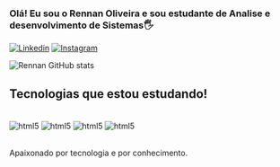 
### Olá! Eu sou o Rennan Oliveira e sou estudante de Analise e desenvolvimento de Sistemas🖐️

[![Linkedin](https://img.shields.io/badge/LinkedIn-0077B5?style=for-the-badge&logo=linkedin&logoColor=white)](https://www.linkedin.com/in/rennan-oliveira-bb9402202/)
[![Instagram](https://img.shields.io/badge/Instagram-E4405F?style=for-the-badge&logo=instagram&logoColor=white)](https://www.instagram.com/rennan_oliv/)

![Rennan GitHub stats](https://github-readme-stats.vercel.app/api?username=Rennoi123&show_icons=true&theme=dracula)

## Tecnologias que estou estudando!

<div style ="display: inline_block"><br/>
<img align="center" alt="html5" src="https://img.shields.io/badge/Java-ED8B00?style=for-the-badge&logo=java&logoColor=white"/>
<img align="center" alt="html5" src="https://img.shields.io/badge/Python-14354C?style=for-the-badge&logo=python&logoColor=white"/>
<img align="center" alt="html5" src="https://img.shields.io/badge/MySQL-00000F?style=for-the-badge&logo=mysql&logoColor=white"/>
<img align="center" alt="html5" src="https://img.shields.io/badge/C-00599C?style=for-the-badge&logo=c&logoColor=white"/>
</div><br/>

Apaixonado por tecnologia e por conhecimento. 
